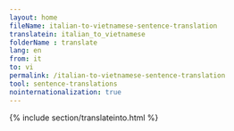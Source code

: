 ```yaml
---
layout: home
fileName: italian-to-vietnamese-sentence-translation
translatein: italian_to_vietnamese
folderName : translate
lang: en
from: it
to: vi
permalink: /italian-to-vietnamese-sentence-translation
tool: sentence-translations
nointernationalization: true
---
```

{% include section/translateinto.html %}
